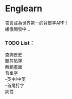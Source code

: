 # Englearn
誓言成為世界第一的背單字APP！<br>
緩慢開發中...

### TODO List：
查詢歷史<br>
聽剪貼簿<br>
解鎖畫面<br>
背單字<br>
-英中/中英<br>
-首尾打字<br>
詞性<br>
